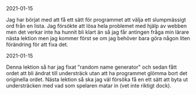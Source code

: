 2021-01-15

Jag har börjat med att få ett sätt för programmet att
välja ett slumpmässigt ord från en lista. 
Jag försökte att lösa hela problemet med hjälp av webben
men det verkar inte ha hunnit bli klart än så jag får
antingen fråga min lärare nästa lektion men jag kommer först
se om jag behöver bara göra någon liten förändring för 
att fixa det.

2021-01-15

Denna lektion så har jag fixat "random name generator"
och sedan fått ordet att bli ändrat till understräck
utan att ha programmet glömma bort det originella
ordet. Nästa lektion så ska jag väl försöka få
en ett sätt att byta ut understräcken med vad som 
spelaren matar in (vet inte riktigt dock).